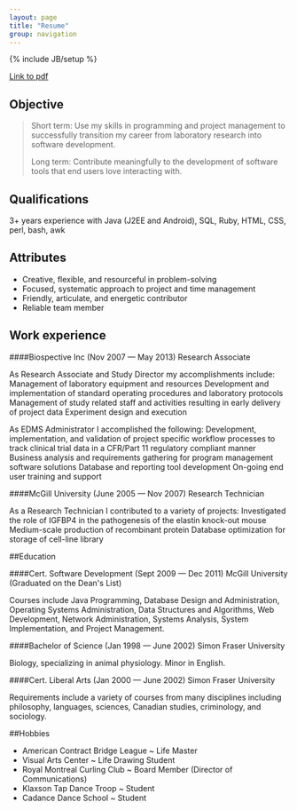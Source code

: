 ```yaml
---
layout: page
title: "Resume"
group: navigation
---
```

{% include JB/setup %}

[Link to pdf](https://dl.dropboxusercontent.com/u/62287598/KLeonard_CV.html)

## Objective

>Short term: Use my skills in programming and project management to successfully transition my career from laboratory research into software development.
>
>Long term: Contribute meaningfully to the development of software tools that end users love interacting with.


## Qualifications

3+ years experience with Java (J2EE and Android), SQL, Ruby, HTML, CSS, perl, bash, awk

## Attributes
* Creative, flexible, and resourceful in problem-solving
* Focused, systematic approach to project and time management
* Friendly, articulate, and energetic contributor
* Reliable team member

## Work experience

####Biospective Inc (Nov 2007 — May 2013)
Research Associate

As Research Associate and Study Director my accomplishments include:
Management of laboratory equipment and resources
Development and implementation of standard operating procedures and laboratory protocols
Management of study related staff and activities resulting in early delivery of project data
Experiment design and execution

As EDMS Administrator I accomplished the following:
Development, implementation, and validation of project specific workflow processes to track clinical trial data in a CFR/Part 11 regulatory compliant manner
Business analysis and requirements gathering for program management software solutions
Database and reporting tool development
On-going end user training and support

####McGill University (June 2005 — Nov 2007)
Research Technician

As a Research Technician I contributed to a variety of projects:
Investigated the role of IGFBP4 in the pathogenesis of the elastin knock-out mouse
Medium-scale production of recombinant protein
Database optimization for storage of cell-line library

##Education

####Cert. Software Development (Sept 2009 — Dec 2011)
McGill University (Graduated on the Dean's List)

Courses include Java Programming, Database Design and Administration, Operating Systems Administration, Data Structures and Algorithms, Web Development, Network Administration, Systems Analysis, System Implementation, and Project Management.

####Bachelor of Science (Jan 1998 — June 2002)
Simon Fraser University

Biology, specializing in animal physiology. Minor in English.

####Cert. Liberal Arts (Jan 2000 — June 2002)
Simon Fraser University

Requirements include a variety of courses from many disciplines including philosophy, languages, sciences, Canadian studies, criminology, and sociology.

##Hobbies
* American Contract Bridge League ~ Life Master
* Visual Arts Center ~ Life Drawing Student
* Royal Montreal Curling Club ~ Board Member (Director of Communications)
* Klaxson Tap Dance Troop ~ Student
* Cadance Dance School ~ Student

